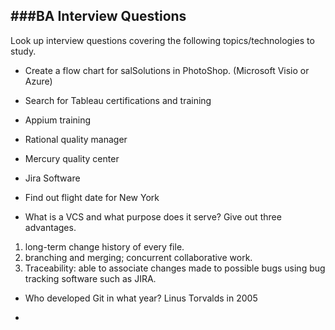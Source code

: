 ###BA Interview Questions
---
Look up interview questions covering the following topics/technologies to study.

* Create a flow chart for salSolutions in PhotoShop. (Microsoft Visio or Azure)

* Search for Tableau certifications and training

* Appium training

* Rational quality manager

* Mercury quality center

* Jira Software

* Find out flight date for New York



* What is a VCS and what purpose does it serve? Give out three advantages.

1. long-term change history of every file.
2. branching and merging; concurrent collaborative work.
3. Traceability: able to associate changes made to possible bugs using bug tracking software such as JIRA.

* Who developed Git in what year? Linus Torvalds in 2005

*
